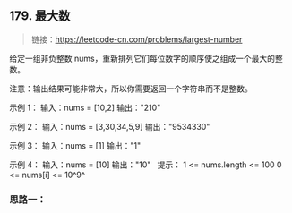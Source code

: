 ## 179. 最大数
>链接：https://leetcode-cn.com/problems/largest-number

给定一组非负整数 nums，重新排列它们每位数字的顺序使之组成一个最大的整数。

注意：输出结果可能非常大，所以你需要返回一个字符串而不是整数。

示例 1：
输入：nums = [10,2]
输出："210"

示例 2：
输入：nums = [3,30,34,5,9]
输出："9534330"

示例 3：
输入：nums = [1]
输出："1"

示例 4：
输入：nums = [10]
输出："10"
 
提示：
1 <= nums.length <= 100
0 <= nums[i] <= 10^9^

### 思路一：















